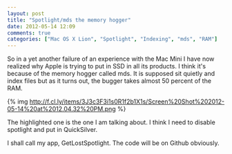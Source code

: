 ```yaml
---
layout: post
title: "Spotlight/mds the memory hogger"
date: 2012-05-14 12:09
comments: true
categories: ["Mac OS X Lion", "Spotlight", "Indexing", "mds", "RAM"]
---
```


So in a yet another failure of an experience with the Mac Mini I have now realized why Apple is trying to put in SSD in all its products. I think it's because of the memory hogger called mds. It is supposed sit quietly and index files but as it turns out, the bugger takes almost 50 percent of the RAM.

{% img http://f.cl.ly/items/3J3c3F3i1s0R1f2b1X1s/Screen%20Shot%202012-05-14%20at%2012.04.32%20PM.png %}

The highlighted one is the one I am talking about. I think I need to disable spotlight and put in QuickSilver. 

I shall call my app, GetLostSpotlight. The code will be on Github obviously.